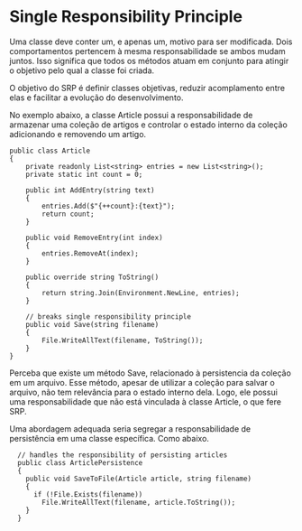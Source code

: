 # Single Responsibility Principle

Uma classe deve conter um, e apenas um, motivo para ser modificada. Dois comportamentos pertencem à mesma responsabilidade se ambos mudam juntos. Isso significa que todos os métodos atuam em conjunto para atingir o objetivo pelo qual a classe foi criada.

O objetivo do SRP é definir classes objetivas, reduzir acomplamento entre elas e facilitar a evolução do desenvolvimento.

No exemplo abaixo, a classe Article possui a responsabilidade de armazenar uma coleção de artigos e controlar o estado interno da coleção adicionando e removendo um artigo.

    public class Article
    {
	    private readonly List<string> entries = new List<string>();
	    private static int count = 0;
    
	    public int AddEntry(string text)
	    {
		    entries.Add($"{++count}:{text}");
		    return count;
	    }
    
	    public void RemoveEntry(int index)
	    {
		    entries.RemoveAt(index);
	    }
	    
	    public override string ToString()
	    {
		    return string.Join(Environment.NewLine, entries);
	    }
	    
	    // breaks single responsibility principle
	    public void Save(string filename)
	    {
		    File.WriteAllText(filename, ToString());
	    }
    }
	
Perceba que existe um método Save, relacionado à persistencia da coleção em um arquivo. Esse método, apesar de utilizar a coleção para salvar o arquivo, não tem relevância para o estado interno dela. Logo, ele possui uma responsabilidade que não está vinculada à classe Article, o que fere SRP.

Uma abordagem adequada seria segregar a responsabilidade de persistência em uma classe específica. Como abaixo.

      // handles the responsibility of persisting articles
      public class ArticlePersistence
      {
        public void SaveToFile(Article article, string filename)
        {
          if (!File.Exists(filename))
            File.WriteAllText(filename, article.ToString());
        }
      }

